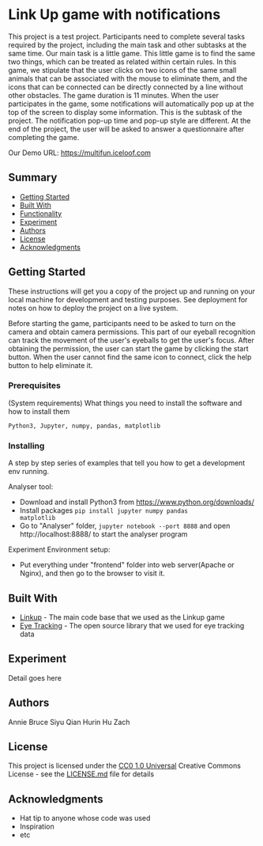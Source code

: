 # Link Up game with notifications
This project is a test project. Participants need to complete several tasks required by the project, including the main task and other subtasks at the same time. Our main task is a little game. This little game is to find the same two things, which can be treated as related within certain rules. In this game, we stipulate that the user clicks on two icons of the same small animals that can be associated with the mouse to eliminate them, and the icons that can be connected can be directly connected by a line without other obstacles. The game duration is 11 minutes. When the user participates in the game, some notifications will automatically pop up at the top of the screen to display some information. This is the subtask of the project. The notification pop-up time and pop-up style are different. At the end of the project, the user will be asked to answer a questionnaire after completing the game.

Our Demo URL: https://multifun.iceloof.com

## Summary

  - [Getting Started](#getting-started)
  - [Built With](#built-with)
  - [Functionality](#functionality)
  - [Experiment](#experiment)
  - [Authors](#authors)
  - [License](#license)
  - [Acknowledgments](#acknowledgments)

## Getting Started

These instructions will get you a copy of the project up and running on
your local machine for development and testing purposes. See deployment
for notes on how to deploy the project on a live system.

Before starting the game, participants need to be asked to turn on the camera and obtain camera permissions. This part of our eyeball recognition can track the movement of the user's eyeballs to get the user's focus. After obtaining the permission, the user can start the game by clicking the start button. When the user cannot find the same icon to connect, click the help button to help eliminate it.

### Prerequisites

(System requirements)
What things you need to install the software and how to install them

    Python3, Jupyter, numpy, pandas, matplotlib

### Installing

A step by step series of examples that tell you how to get a development
env running.

Analyser tool:

  - Download and install Python3 from https://www.python.org/downloads/
  - Install packages <code>pip install jupyter numpy pandas matplotlib</code>
  - Go to "Analyser" folder, <code>jupyter notebook --port 8888</code> and open http://localhost:8888/ to start the analyser program

Experiment Environment setup:

  - Put everything under "frontend" folder into web server(Apache or Nginx), and then go to the browser to visit it.

## Built With

  - [Linkup](https://github.com/gd4Ark/linkup) - The main code base that we used as the Linkup game
  - [Eye Tracking](https://github.com/brownhci/WebGazer) - The open source library that we used for eye tracking data

## Experiment

Detail goes here

## Authors

Annie
Bruce
Siyu Qian
Hurin Hu
Zach

## License

This project is licensed under the [CC0 1.0 Universal](LICENSE.md)
Creative Commons License - see the [LICENSE.md](LICENSE.md) file for
details

## Acknowledgments

  - Hat tip to anyone whose code was used
  - Inspiration
  - etc
